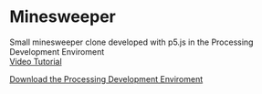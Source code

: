 # Minesweeper
Small minesweeper clone developed with p5.js in the Processing Development Enviroment<br>
<a href="https://www.youtube.com/watch?v=LFU5ZlrR21E">Video Tutorial</a><br>

<a href="https://processing.org/download/">Download the Processing Development Enviroment</a>
